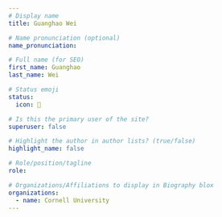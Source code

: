```yaml
---
# Display name
title: Guanghao Wei

# Name pronunciation (optional)
name_pronunciation: 

# Full name (for SEO)
first_name: Guanghao
last_name: Wei

# Status emoji
status:
  icon: 🧬

# Is this the primary user of the site?
superuser: false

# Highlight the author in author lists? (true/false)
highlight_name: false

# Role/position/tagline
role: 

# Organizations/Affiliations to display in Biography blox
organizations:
  - name: Cornell University
---
```

